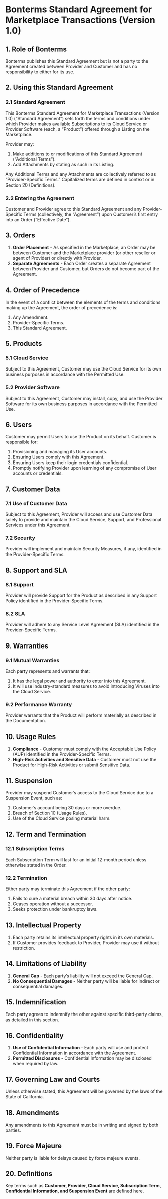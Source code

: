 # Bonterms Standard Agreement for Marketplace Transactions (Version 1.0)

## 1. Role of Bonterms
Bonterms publishes this Standard Agreement but is not a party to the Agreement created between Provider and Customer and has no responsibility to either for its use.

## 2. Using this Standard Agreement

### 2.1 Standard Agreement
This Bonterms Standard Agreement for Marketplace Transactions (Version 1.0) (“Standard Agreement”) sets forth the terms and conditions under which Provider makes available Subscriptions to its Cloud Service or Provider Software (each, a “Product”) offered through a Listing on the Marketplace.

Provider may:  
1. Make additions to or modifications of this Standard Agreement (“Additional Terms”).  
2. Add Attachments by stating as such in its Listing.  

Any Additional Terms and any Attachments are collectively referred to as “Provider-Specific Terms.” Capitalized terms are defined in context or in Section 20 (Definitions).

### 2.2 Entering the Agreement
Customer and Provider agree to this Standard Agreement and any Provider-Specific Terms (collectively, the “Agreement”) upon Customer’s first entry into an Order (“Effective Date”).

## 3. Orders
1. **Order Placement** - As specified in the Marketplace, an Order may be between Customer and the Marketplace provider (or other reseller or agent of Provider) or directly with Provider.  
2. **Separate Agreements** - Each Order creates a separate Agreement between Provider and Customer, but Orders do not become part of the Agreement.

## 4. Order of Precedence
In the event of a conflict between the elements of the terms and conditions making up the Agreement, the order of precedence is:  
1. Any Amendment.  
2. Provider-Specific Terms.  
3. This Standard Agreement.

## 5. Products

### 5.1 Cloud Service  
Subject to this Agreement, Customer may use the Cloud Service for its own business purposes in accordance with the Permitted Use.  

### 5.2 Provider Software  
Subject to this Agreement, Customer may install, copy, and use the Provider Software for its own business purposes in accordance with the Permitted Use.

## 6. Users  
Customer may permit Users to use the Product on its behalf. Customer is responsible for:  
1. Provisioning and managing its User accounts.  
2. Ensuring Users comply with this Agreement.  
3. Ensuring Users keep their login credentials confidential.  
4. Promptly notifying Provider upon learning of any compromise of User accounts or credentials.

## 7. Customer Data

### 7.1 Use of Customer Data  
Subject to this Agreement, Provider will access and use Customer Data solely to provide and maintain the Cloud Service, Support, and Professional Services under this Agreement.

### 7.2 Security  
Provider will implement and maintain Security Measures, if any, identified in the Provider-Specific Terms.

## 8. Support and SLA  

### 8.1 Support  
Provider will provide Support for the Product as described in any Support Policy identified in the Provider-Specific Terms.  

### 8.2 SLA  
Provider will adhere to any Service Level Agreement (SLA) identified in the Provider-Specific Terms.

## 9. Warranties  

### 9.1 Mutual Warranties  
Each party represents and warrants that:  
1. It has the legal power and authority to enter into this Agreement.  
2. It will use industry-standard measures to avoid introducing Viruses into the Cloud Service.

### 9.2 Performance Warranty  
Provider warrants that the Product will perform materially as described in the Documentation.

## 10. Usage Rules  
1. **Compliance** - Customer must comply with the Acceptable Use Policy (AUP) identified in the Provider-Specific Terms.  
2. **High-Risk Activities and Sensitive Data** - Customer must not use the Product for High-Risk Activities or submit Sensitive Data.  

## 11. Suspension  
Provider may suspend Customer’s access to the Cloud Service due to a Suspension Event, such as:  
1. Customer’s account being 30 days or more overdue.  
2. Breach of Section 10 (Usage Rules).  
3. Use of the Cloud Service posing material harm.

## 12. Term and Termination  

### 12.1 Subscription Terms  
Each Subscription Term will last for an initial 12-month period unless otherwise stated in the Order.

### 12.2 Termination  
Either party may terminate this Agreement if the other party:  
1. Fails to cure a material breach within 30 days after notice.  
2. Ceases operation without a successor.  
3. Seeks protection under bankruptcy laws.

## 13. Intellectual Property  
1. Each party retains its intellectual property rights in its own materials.  
2. If Customer provides feedback to Provider, Provider may use it without restriction.

## 14. Limitations of Liability  
1. **General Cap** - Each party’s liability will not exceed the General Cap.  
2. **No Consequential Damages** - Neither party will be liable for indirect or consequential damages.

## 15. Indemnification  
Each party agrees to indemnify the other against specific third-party claims, as detailed in this section.

## 16. Confidentiality  
1. **Use of Confidential Information** - Each party will use and protect Confidential Information in accordance with the Agreement.  
2. **Permitted Disclosures** - Confidential Information may be disclosed when required by law.

## 17. Governing Law and Courts  
Unless otherwise stated, this Agreement will be governed by the laws of the State of California.

## 18. Amendments  
Any amendments to this Agreement must be in writing and signed by both parties.

## 19. Force Majeure  
Neither party is liable for delays caused by force majeure events.

## 20. Definitions  
Key terms such as **Customer, Provider, Cloud Service, Subscription Term, Confidential Information, and Suspension Event** are defined here.
